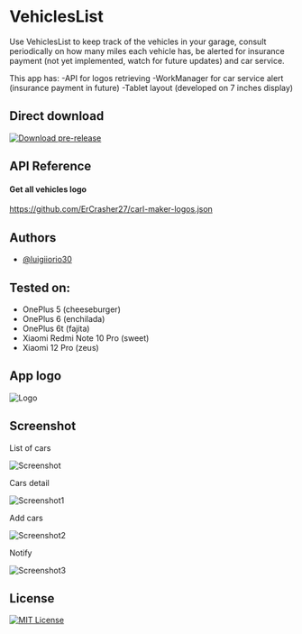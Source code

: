 # VehiclesList

Use VehiclesList to keep track of the vehicles in your garage, consult periodically on how many miles each vehicle has, be alerted for insurance payment (not yet implemented, watch for future updates) and car service.

This app has:
-API for logos retrieving
-WorkManager for car service alert (insurance payment in future)
-Tablet layout (developed on 7 inches display)


## Direct download
[![Download pre-release](https://travis-ci.org/joemccann/dillinger.svg?branch=master)](https://github.com/luigiiorio30/VeichlesList/releases/download/pre/app-debug.apk)


## API Reference

#### Get all vehicles logo
https://github.com/ErCrasher27/carl-maker-logos.json


## Authors

- [@luigiiorio30](https://www.github.com/luigiiorio30)


## Tested on:

- OnePlus 5 (cheeseburger)
- OnePlus 6 (enchilada)
- OnePlus 6t (fajita)
- Xiaomi Redmi Note 10 Pro (sweet)
- Xiaomi 12 Pro (zeus)


## App logo

![Logo](https://user-images.githubusercontent.com/39243394/207560887-77b66f58-fbcb-4f3e-85c9-0afcc6ca5874.png)


## Screenshot 

List of cars

![Screenshot](https://user-images.githubusercontent.com/39243394/207561698-37a94ac7-eff0-4a01-9fea-dcbfe6f6dbcf.png) 

Cars detail

![Screenshot1](https://user-images.githubusercontent.com/39243394/207561750-06828018-40b3-4dd1-8a2d-59073dbcc157.png)

Add cars

![Screenshot2](https://user-images.githubusercontent.com/39243394/207561815-5ff45f35-4f56-47ba-853c-d280fd73516f.png)

Notify

![Screenshot3](https://user-images.githubusercontent.com/39243394/207563931-894a759b-3fd4-49f0-85f5-0fc40de63050.png)

## License

[![MIT License](https://img.shields.io/badge/License-MIT-green.svg)](https://choosealicense.com/licenses/mit/)

